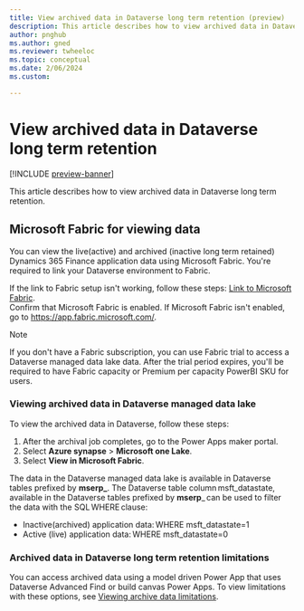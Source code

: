 ```yaml
---
title: View archived data in Dataverse long term retention (preview)  
description: This article describes how to view archived data in Dataverse long term retention.  
author: pnghub
ms.author: gned
ms.reviewer: twheeloc
ms.topic: conceptual
ms.date: 2/06/2024
ms.custom:

---
```

# View archived data in Dataverse long term retention 

[!INCLUDE [preview-banner](../../../supply-chain/includes/preview-banner.md)]

This article describes how to view archived data in Dataverse long term retention. 

## Microsoft Fabric for viewing data 

You can view the live(active) and archived (inactive long term retained) Dynamics 365 Finance application data using Microsoft Fabric. You're required to link your Dataverse environment to Fabric.  

If the link to Fabric setup isn't working, follow these steps: [Link to Microsoft Fabric](/power-apps/maker/data-platform/azure-synapse-link-view-in-fabric#link-to-microsoft-fabric).  
Confirm that Microsoft Fabric is enabled. If Microsoft Fabric isn't enabled, go to https://app.fabric.microsoft.com/. 

>[!Note]
>If you don't have a Fabric subscription, you can use Fabric trial to access a Dataverse managed data lake data. After the trial period expires, you'll be required to have Fabric capacity or Premium per capacity PowerBI SKU for users. 

### Viewing archived data in Dataverse managed data lake 

To view the archived data in Dataverse, follow these steps:
1. After the archival job completes, go to the Power Apps maker portal.
2. Select **Azure synapse** > **Microsoft one Lake**.
3. Select **View in Microsoft Fabric**. 

The data in the Dataverse managed data lake is available in Dataverse tables prefixed by **mserp_**. The Dataverse table column msft_datastate, available in the Dataverse tables prefixed by **mserp**_ can be used to filter the data with the SQL WHERE clause: 
 - Inactive(archived) application data: WHERE msft_datastate=1
 - Active (live) application data: WHERE msft_datastate=0 


### Archived data in Dataverse long term retention limitations

You can access archived data using a model driven Power App that uses Dataverse Advanced Find or build canvas Power Apps. 
To view limitations with these options, see [Viewing archive data limitations](/power-apps/maker/data-platform/data-retention-view#limitations-for-retrieval-of-retained-data).  

 

